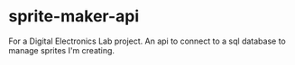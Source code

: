 # sprite-maker-api
For a Digital Electronics Lab project. An api to connect to a sql database to manage sprites I'm creating.
